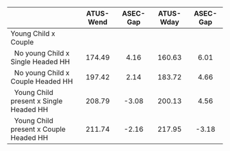 
|                      |    ATUS-Wend |     ASEC-Gap |    ATUS-Wday |     ASEC-Gap |
| -------------------- | :----------: | :----------: | :----------: | :----------: |
| Young Child x Couple |              |              |              |              |
| &nbsp;&nbsp;No young Child x Single Headed HH |       174.49 |         4.16 |       160.63 |         6.01 |
| &nbsp;&nbsp;No young Child x Couple Headed HH |       197.42 |         2.14 |       183.72 |         4.66 |
| &nbsp;&nbsp;Young Child present x Single Headed HH |       208.79 |        -3.08 |       200.13 |         4.56 |
| &nbsp;&nbsp;Young Child present x Couple Headed HH |       211.74 |        -2.16 |       217.95 |        -3.18 |

